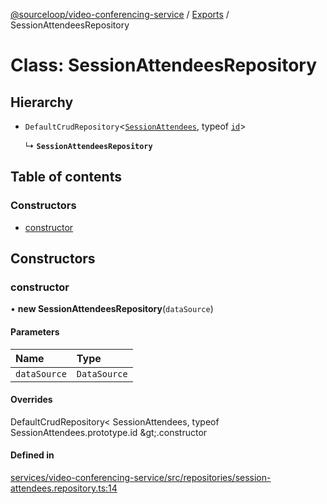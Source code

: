 [@sourceloop/video-conferencing-service](../README.md) / [Exports](../modules.md) / SessionAttendeesRepository

# Class: SessionAttendeesRepository

## Hierarchy

- `DefaultCrudRepository`<[`SessionAttendees`](SessionAttendees.md), typeof [`id`](SessionAttendees.md#id)\>

  ↳ **`SessionAttendeesRepository`**

## Table of contents

### Constructors

- [constructor](SessionAttendeesRepository.md#constructor)

## Constructors

### constructor

• **new SessionAttendeesRepository**(`dataSource`)

#### Parameters

| Name | Type |
| :------ | :------ |
| `dataSource` | `DataSource` |

#### Overrides

DefaultCrudRepository&lt;
  SessionAttendees,
  typeof SessionAttendees.prototype.id
\&gt;.constructor

#### Defined in

[services/video-conferencing-service/src/repositories/session-attendees.repository.ts:14](https://github.com/sourcefuse/loopback4-microservice-catalog/blob/a84fe677/services/video-conferencing-service/src/repositories/session-attendees.repository.ts#L14)
